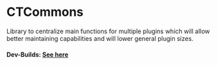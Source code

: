 # CTCommons
Library to centralize main functions for multiple plugins which will allow better maintaining capabilities and will lower general plugin sizes.

#### Dev-Builds: [See here](https://ci.craft-together-mc.de/job/CTCommons/)  
